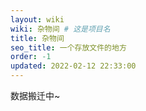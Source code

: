 ```yaml
---
layout: wiki
wiki: 杂物间 # 这是项目名
title: 杂物间
seo_title: 一个存放文件的地方
order: -1
updated: 2022-02-12 22:33:00
---
```


数据搬迁中\~